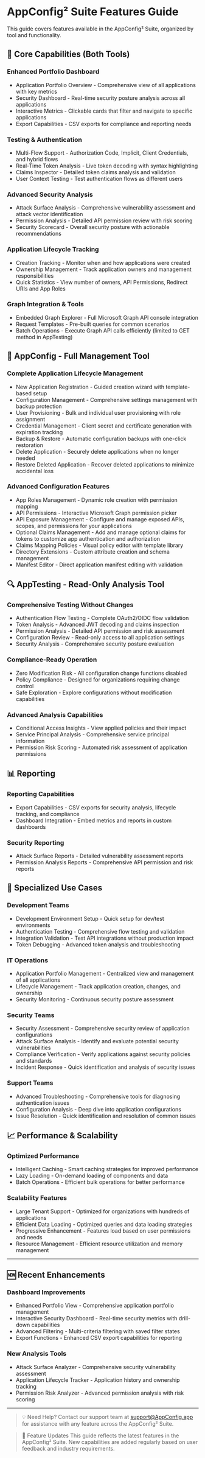 # AppConfig² Suite Features Guide

This guide covers features available in the AppConfig² Suite, organized by tool and functionality.

## 🌟 Core Capabilities (Both Tools)

### Enhanced Portfolio Dashboard
- Application Portfolio Overview - Comprehensive view of all applications with key metrics
- Security Dashboard - Real-time security posture analysis across all applications
- Interactive Metrics - Clickable cards that filter and navigate to specific applications
- Export Capabilities - CSV exports for compliance and reporting needs

### Testing & Authentication
- Multi-Flow Support - Authorization Code, Implicit, Client Credentials, and hybrid flows
- Real-Time Token Analysis - Live token decoding with syntax highlighting
- Claims Inspector - Detailed token claims analysis and validation
- User Context Testing - Test authentication flows as different users

### Advanced Security Analysis
- Attack Surface Analysis - Comprehensive vulnerability assessment and attack vector identification
- Permission Analysis - Detailed API permission review with risk scoring
- Security Scorecard - Overall security posture with actionable recommendations

### Application Lifecycle Tracking
- Creation Tracking - Monitor when and how applications were created
- Ownership Management - Track application owners and management responsibilities
- Quick Statistics - View number of owners, API Permissions, Redirect URIs and App Roles

### Graph Integration & Tools
- Embedded Graph Explorer - Full Microsoft Graph API console integration
- Request Templates - Pre-built queries for common scenarios
- Batch Operations - Execute Graph API calls efficiently (limited to GET method in AppTesting)

## 🔧 AppConfig - Full Management Tool

### Complete Application Lifecycle Management
- New Application Registration - Guided creation wizard with template-based setup
- Configuration Management - Comprehensive settings management with backup protection
- User Provisioning - Bulk and individual user provisioning with role assignment
- Credential Management - Client secret and certificate generation with expiration tracking
- Backup & Restore - Automatic configuration backups with one-click restoration
- Delete Application - Securely delete applications when no longer needed
- Restore Deleted Application - Recover deleted applications to minimize accidental loss

### Advanced Configuration Features
- App Roles Management - Dynamic role creation with permission mapping
- API Permissions - Interactive Microsoft Graph permission picker
- API Exposure Management - Configure and manage exposed APIs, scopes, and permissions for your applications
- Optional Claims Management - Add and manage optional claims for tokens to customize app authentication and authorization
- Claims Mapping Policies - Visual policy editor with template library
- Directory Extensions - Custom attribute creation and schema management
- Manifest Editor - Direct application manifest editing with validation

## 🔍 AppTesting - Read-Only Analysis Tool

### Comprehensive Testing Without Changes
- Authentication Flow Testing - Complete OAuth2/OIDC flow validation
- Token Analysis - Advanced JWT decoding and claims inspection
- Permission Analysis - Detailed API permission and risk assessment
- Configuration Review - Read-only access to all application settings
- Security Analysis - Comprehensive security posture evaluation

### Compliance-Ready Operation
- Zero Modification Risk - All configuration change functions disabled
- Policy Compliance - Designed for organizations requiring change control
- Safe Exploration - Explore configurations without modification capabilities

### Advanced Analysis Capabilities
- Conditional Access Insights - View applied policies and their impact
- Service Principal Analysis - Comprehensive service principal information
- Permission Risk Scoring - Automated risk assessment of application permissions

## 📊 Reporting

### Reporting Capabilities
- Export Capabilities - CSV exports for security analysis, lifecycle tracking, and compliance
- Dashboard Integration - Embed metrics and reports in custom dashboards

### Security Reporting
- Attack Surface Reports - Detailed vulnerability assessment reports
- Permission Analysis Reports - Comprehensive API permission and risk reports

## 🎯 Specialized Use Cases

### Development Teams
- Development Environment Setup - Quick setup for dev/test environments
- Authentication Testing - Comprehensive flow testing and validation
- Integration Validation - Test API integrations without production impact
- Token Debugging - Advanced token analysis and troubleshooting

### IT Operations
- Application Portfolio Management - Centralized view and management of all applications
- Lifecycle Management - Track application creation, changes, and ownership
- Security Monitoring - Continuous security posture assessment

### Security Teams
- Security Assessment - Comprehensive security review of application configurations
- Attack Surface Analysis - Identify and evaluate potential security vulnerabilities
- Compliance Verification - Verify applications against security policies and standards
- Incident Response - Quick identification and analysis of security issues

### Support Teams
- Advanced Troubleshooting - Comprehensive tools for diagnosing authentication issues
- Configuration Analysis - Deep dive into application configurations
- Issue Resolution - Quick identification and resolution of common issues

## 📈 Performance & Scalability

### Optimized Performance
- Intelligent Caching - Smart caching strategies for improved performance
- Lazy Loading - On-demand loading of components and data
- Batch Operations - Efficient bulk operations for better performance

### Scalability Features
- Large Tenant Support - Optimized for organizations with hundreds of applications
- Efficient Data Loading - Optimized queries and data loading strategies
- Progressive Enhancement - Features load based on user permissions and needs
- Resource Management - Efficient resource utilization and memory management

---

## 🆕 Recent Enhancements

### Dashboard Improvements
- Enhanced Portfolio View - Comprehensive application portfolio management
- Interactive Security Dashboard - Real-time security metrics with drill-down capabilities
- Advanced Filtering - Multi-criteria filtering with saved filter states
- Export Functions - Enhanced CSV export capabilities for reporting

### New Analysis Tools
- Attack Surface Analyzer - Comprehensive security vulnerability assessment
- Application Lifecycle Tracker - Application history and ownership tracking
- Permission Risk Analyzer - Advanced permission analysis with risk scoring

---

> 💡 Need Help? Contact our support team at support@AppConfig.app for assistance with any feature across the AppConfig² Suite.

> 🔄 Feature Updates This guide reflects the latest features in the AppConfig² Suite. New capabilities are added regularly based on user feedback and industry requirements.